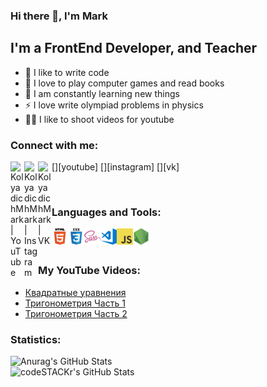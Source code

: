 ### Hi there 👋, I'm Mark


## I'm a FrontEnd Developer, and Teacher
- 💪 I like to write code
- 🎉 I love to play computer games and read books
- 🥅 I am constantly learning new things
- ⚡ I love write olympiad problems in physics
- 🤹🏽 I like to shoot videos for youtube 

### Connect with me:

[<img align="left" alt="KolyadichMark | YouTube" width="22px" src="https://cdn.jsdelivr.net/npm/simple-icons@v3/icons/youtube.svg" />][youtube]
[<img align="left" alt="KolyadichMark | Instagram" width="22px" src="https://cdn.jsdelivr.net/npm/simple-icons@v3/icons/instagram.svg" />][instagram]
[<img align="left" alt="KolyadichMark | VK" width="22px" src="https://cdn.jsdelivr.net/npm/simple-icons@v3/icons/vk.svg" />][vk]

<br />

### Languages and Tools:

<img align="left" alt="HTML5" width="26px" src="https://raw.githubusercontent.com/github/explore/80688e429a7d4ef2fca1e82350fe8e3517d3494d/topics/html/html.png" />
<img align="left" alt="CSS3" width="26px" src="https://raw.githubusercontent.com/github/explore/80688e429a7d4ef2fca1e82350fe8e3517d3494d/topics/css/css.png" />
<img align="left" alt="Sass" width="26px" src="https://raw.githubusercontent.com/github/explore/80688e429a7d4ef2fca1e82350fe8e3517d3494d/topics/sass/sass.png" />
<img align="left" alt="Visual Studio Code" width="26px" src="https://raw.githubusercontent.com/github/explore/80688e429a7d4ef2fca1e82350fe8e3517d3494d/topics/visual-studio-code/visual-studio-code.png" />
<img align="left" alt="JavaScript" width="26px" src="https://raw.githubusercontent.com/github/explore/80688e429a7d4ef2fca1e82350fe8e3517d3494d/topics/javascript/javascript.png" />
<img align="left" alt="Node.js" width="26px" src="https://raw.githubusercontent.com/github/explore/80688e429a7d4ef2fca1e82350fe8e3517d3494d/topics/nodejs/nodejs.png" />


<br />
<br />

### My YouTube Videos:
<!-- YOUTUBE:START -->
- [Квадратные уравнения](https://www.youtube.com/watch?v=2MQi57mEYhA&t=618s)
- [Тригонометрия Часть 1](https://www.youtube.com/watch?v=SOPWv9BIRQY&t=519s)
- [Тригонометрия Часть 2](https://www.youtube.com/watch?v=9Aj0imz7ndY&t=695s)
<!-- YOUTUBE:END -->

  ### Statistics:
   ![Anurag's GitHub Stats](https://github-readme-stats.vercel.app/api?username=MarkKolyadich)
    <br />
   ![codeSTACKr's GitHub Stats](https://github-readme-stats.vercel.app/api?username=MarkKolyadich)
